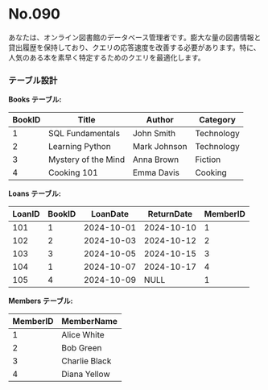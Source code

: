 # No.090

あなたは、オンライン図書館のデータベース管理者です。膨大な量の図書情報と貸出履歴を保持しており、クエリの応答速度を改善する必要があります。特に、人気のある本を素早く特定するためのクエリを最適化します。

### テーブル設計

**Books テーブル:**

| BookID | Title              | Author          | Category     |
|--------|--------------------|-----------------|--------------|
| 1      | SQL Fundamentals   | John Smith      | Technology   |
| 2      | Learning Python    | Mark Johnson    | Technology   |
| 3      | Mystery of the Mind| Anna Brown      | Fiction      |
| 4      | Cooking 101        | Emma Davis      | Cooking      |

**Loans テーブル:**

| LoanID | BookID | LoanDate   | ReturnDate | MemberID |
|--------|--------|------------|------------|----------|
| 101    | 1      | 2024-10-01 | 2024-10-10 | 1        |
| 102    | 2      | 2024-10-03 | 2024-10-12 | 2        |
| 103    | 3      | 2024-10-05 | 2024-10-15 | 3        |
| 104    | 1      | 2024-10-07 | 2024-10-17 | 4        |
| 105    | 4      | 2024-10-09 | NULL       | 1        |

**Members テーブル:**

| MemberID | MemberName    |
|----------|---------------|
| 1        | Alice White   |
| 2        | Bob Green     |
| 3        | Charlie Black |
| 4        | Diana Yellow  |
